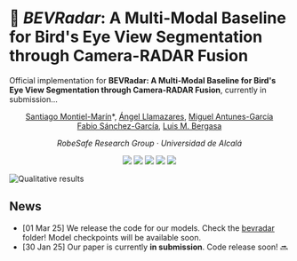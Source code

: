 # 🚖 *BEVRadar*: A Multi-Modal Baseline for Bird's Eye View Segmentation through Camera-RADAR Fusion
Official implementation for **BEVRadar: A Multi-Modal Baseline for Bird's Eye View Segmentation through Camera-RADAR Fusion**, currently in submission...

<p align="center"><a href="https://scholar.google.es/citations?user=C84lnbUAAAAJ&hl">Santiago Montiel-Marín</a>*, <a href="https://scholar.google.es/citations?user=DmrsFwEAAAAJ&hl">Ángel Llamazares</a>, <a href="https://scholar.google.es/citations?user=5ZWa7pIAAAAJ&hl">Miguel Antunes-García</a><br><a href="https://scholar.google.es/citations?hl=es&user=2WZVFWQAAAAJ">Fabio Sánchez-García</a>, <a href="https://scholar.google.es/citations?hl=es&user=uEBILewAAAAJ">Luis M. Bergasa</a></p>

<p align="center"><i>RobeSafe Research Group · Universidad de Alcalá</i></p>

<div align=center>
    <img src=https://img.shields.io/badge/ArXiv-Soon!-red.svg?style=for-the-badge&logo=arxiv>
    <a href="https://pytorch.org/"><img src=https://img.shields.io/badge/PyTorch-2.4.1-EE4C2C.svg?style=for-the-badge&logo=pytorch></a>
    <a href="https://lightning.ai/docs/pytorch/stable/"><img src=https://img.shields.io/badge/Lightning-2.4-purple?style=for-the-badge&logo=lightning></a>
    <a href="https://wandb.ai/"><img src=https://img.shields.io/badge/Wandb-0.18.3-yellow?style=for-the-badge&logo=weightsandbiases></a>
    <a href="https://www.docker.com/"><img src=https://img.shields.io/badge/Docker-%23007FFF?style=for-the-badge&logo=docker&logoColor=white&labelColor=%23007FFF></a><br>
</div>


![Qualitative results](assets/qualitative_results.png)

## News
- [01 Mar 25] We release the code for our models. Check the [bevradar](bevradar) folder! Model checkpoints will be available soon.
- [30 Jan 25] Our paper is currently **in submission**. Code release soon! 🔜


